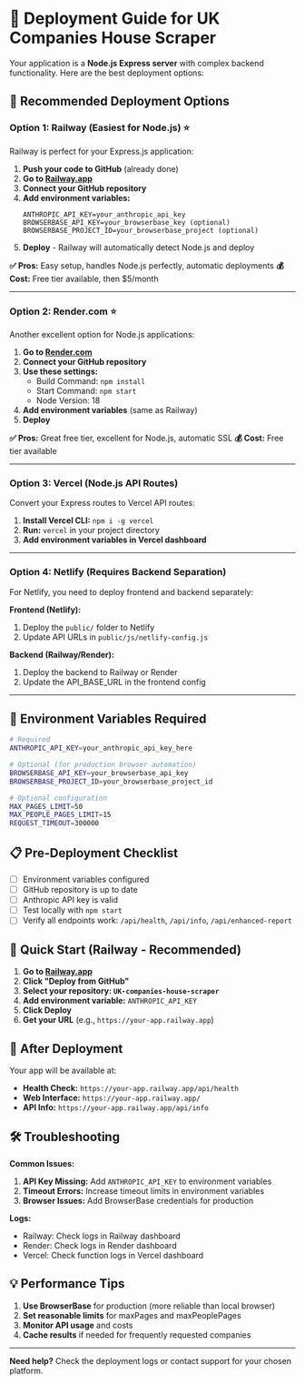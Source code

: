 # 🚀 Deployment Guide for UK Companies House Scraper

Your application is a **Node.js Express server** with complex backend functionality. Here are the best deployment options:

## 🎯 **Recommended Deployment Options**

### **Option 1: Railway (Easiest for Node.js) ⭐**

Railway is perfect for your Express.js application:

1. **Push your code to GitHub** (already done)
2. **Go to [Railway.app](https://railway.app)**
3. **Connect your GitHub repository**
4. **Add environment variables:**
   ```
   ANTHROPIC_API_KEY=your_anthropic_api_key
   BROWSERBASE_API_KEY=your_browserbase_key (optional)
   BROWSERBASE_PROJECT_ID=your_browserbase_project (optional)
   ```
5. **Deploy** - Railway will automatically detect Node.js and deploy

**✅ Pros:** Easy setup, handles Node.js perfectly, automatic deployments
**💰 Cost:** Free tier available, then $5/month

---

### **Option 2: Render.com ⭐**

Another excellent option for Node.js applications:

1. **Go to [Render.com](https://render.com)**
2. **Connect your GitHub repository**
3. **Use these settings:**
   - Build Command: `npm install`
   - Start Command: `npm start`
   - Node Version: 18
4. **Add environment variables** (same as Railway)
5. **Deploy**

**✅ Pros:** Great free tier, excellent for Node.js, automatic SSL
**💰 Cost:** Free tier available

---

### **Option 3: Vercel (Node.js API Routes)**

Convert your Express routes to Vercel API routes:

1. **Install Vercel CLI:** `npm i -g vercel`
2. **Run:** `vercel` in your project directory
3. **Add environment variables in Vercel dashboard**

---

### **Option 4: Netlify (Requires Backend Separation)**

For Netlify, you need to deploy frontend and backend separately:

**Frontend (Netlify):**
1. Deploy the `public/` folder to Netlify
2. Update API URLs in `public/js/netlify-config.js`

**Backend (Railway/Render):**
1. Deploy the backend to Railway or Render
2. Update the API_BASE_URL in the frontend config

---

## 🔧 **Environment Variables Required**

```bash
# Required
ANTHROPIC_API_KEY=your_anthropic_api_key_here

# Optional (for production browser automation)
BROWSERBASE_API_KEY=your_browserbase_api_key
BROWSERBASE_PROJECT_ID=your_browserbase_project_id

# Optional configuration
MAX_PAGES_LIMIT=50
MAX_PEOPLE_PAGES_LIMIT=15
REQUEST_TIMEOUT=300000
```

## 📋 **Pre-Deployment Checklist**

- [ ] Environment variables configured
- [ ] GitHub repository is up to date
- [ ] Anthropic API key is valid
- [ ] Test locally with `npm start`
- [ ] Verify all endpoints work: `/api/health`, `/api/info`, `/api/enhanced-report`

## 🎯 **Quick Start (Railway - Recommended)**

1. **Go to [Railway.app](https://railway.app)**
2. **Click "Deploy from GitHub"**
3. **Select your repository: `UK-companies-house-scraper`**
4. **Add environment variable:** `ANTHROPIC_API_KEY`
5. **Click Deploy**
6. **Get your URL** (e.g., `https://your-app.railway.app`)

## 🔗 **After Deployment**

Your app will be available at:
- **Health Check:** `https://your-app.railway.app/api/health`
- **Web Interface:** `https://your-app.railway.app/`
- **API Info:** `https://your-app.railway.app/api/info`

## 🛠️ **Troubleshooting**

**Common Issues:**
1. **API Key Missing:** Add `ANTHROPIC_API_KEY` to environment variables
2. **Timeout Errors:** Increase timeout limits in environment variables
3. **Browser Issues:** Add BrowserBase credentials for production

**Logs:**
- Railway: Check logs in Railway dashboard
- Render: Check logs in Render dashboard
- Vercel: Check function logs in Vercel dashboard

## 💡 **Performance Tips**

1. **Use BrowserBase** for production (more reliable than local browser)
2. **Set reasonable limits** for maxPages and maxPeoplePages
3. **Monitor API usage** and costs
4. **Cache results** if needed for frequently requested companies

---

**Need help?** Check the deployment logs or contact support for your chosen platform.
